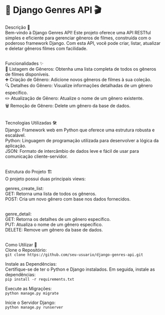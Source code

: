 # 🎥 Django Genres API 🎬
Descrição 📖<br>
Bem-vindo à Django Genres API! Este projeto oferece uma API RESTful simples e eficiente para gerenciar gêneros de filmes, construída com o poderoso framework Django. Com esta API, você pode criar, listar, atualizar e deletar gêneros filmes com facilidade.<br><br>

Funcionalidades ✨<br>
📜 Listagem de Gêneros: Obtenha uma lista completa de todos os gêneros de filmes disponíveis.<br>
➕ Criação de Gênero: Adicione novos gêneros de filmes à sua coleção.<br>
🔍 Detalhes do Gênero: Visualize informações detalhadas de um gênero específico.<br>
✏️ Atualização de Gênero: Atualize o nome de um gênero existente.<br>
🗑️ Remoção de Gênero: Delete um gênero da base de dados.<br><br>

Tecnologias Utilizadas 🛠️<br>
Django: Framework web em Python que oferece uma estrutura robusta e escalável.<br>
Python: Linguagem de programação utilizada para desenvolver a lógica da aplicação.<br>
JSON: Formato de intercâmbio de dados leve e fácil de usar para comunicação cliente-servidor.<br><br>

Estrutura do Projeto 🏗️<br>
O projeto possui duas principais views:<br>

genres_create_list:<br>
GET: Retorna uma lista de todos os gêneros.<br>
POST: Cria um novo gênero com base nos dados fornecidos.<br><br>

genre_detail:<br>
GET: Retorna os detalhes de um gênero específico.<br>
PUT: Atualiza o nome de um gênero específico.<br>
DELETE: Remove um gênero da base de dados.<br><br>

Como Utilizar 🚀<br>
Clone o Repositório:<br>
```git clone https://github.com/seu-usuario/django-genres-api.git```

Instale as Dependências:<br>
Certifique-se de ter o Python e Django instalados. Em seguida, instale as dependências:<br>
```pip install -r requirements.txt```

Execute as Migrações:<br>
```python manage.py migrate```

Inicie o Servidor Django:<br>
```python manage.py runserver```
